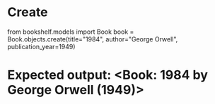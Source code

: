 # Create
from bookshelf.models import Book
book = Book.objects.create(title="1984", author="George Orwell", publication_year=1949)
# Expected output: <Book: 1984 by George Orwell (1949)>

